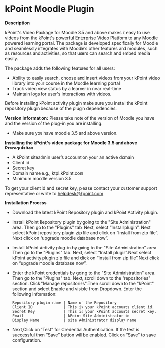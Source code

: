 # kPoint Moodle Plugin
**Description**

kPoint's Video Package for Moodle 3.5 and above makes it easy to use videos from the kPoint's powerful Enterprise Video Platform to any Moodle powered learning portal. The package is developed specifically for Moodle and seamlessly integrates with Moodle’s other features and modules, such as resources and activities, so that users can search and embed media easily.

The package adds the following features for all users:
  * Ability to easily search, choose and insert videos from your kPoint video library into your course in the Moodle learning portal
  * Track video view status by a learner in near real-time
  * Maintain logs for user's interactions with videos.

Before installing kPoint activity plugin make sure you install the kPoint repository plugin because of the plugin dependencies.


**Version information:**
Please take note of the version of Moodle you have and the version of the plug-in you are installing.
  * Make sure you have moodle 3.5 and above version.


**Installing the kPoint's video package for Moodle 3.5 and above**
**Prerequisites**
* A kPoint siteadmin user’s account on your an active domain
* Client id
* Secret key
* Domain name e.g., ktpl.kPoint.com
* Minimum moodle version 3.5

To get your client id and secret key, please contact your customer support representative or write to helpdesk@kpoint.com


**Installation Process**
* Download the latest kPoint Repository plugin and kPoint Activity plugin.
* Install kPoint Repository plugin by going to the "Site Administration" area. Then go to the "Plugins" tab. Next, select “Install plugin”. Next select kPoint repository plugin zip file and click on “Install from zip file”. Next click on “upgrade moodle database now”.
* Install kPoint Activity plug-in by going to the "Site Administration" area. Then go to the "Plugins" tab. Next, select “Install plugin”.Next select kPoint activity plugin zip file and click on “Install from zip file”.Next click on “upgrade moodle database now”.
* Enter the kPoint credentials by going to the "Site Administration" area. Then go to the "Plugins" tab. Next, scroll down to the "repositories" section. Click "Manage repositories".Then scroll down to the "kPoint" section and select Enable and visible from Dropdown. Enter the following information:

      Repository plugin name | Name of the Repository
      Client ID              | This is your kPoint accounts client id.
      Secret Key             | This is your kPoint accounts secret key.
      Email                  | kPoint Site Administrator id
      Display Name           | site Administrator display name

* Next,Click on “Test” for Credential Authentication. If the test is successful then “Save” button will be enabled. Click on “Save” to save configuration.

